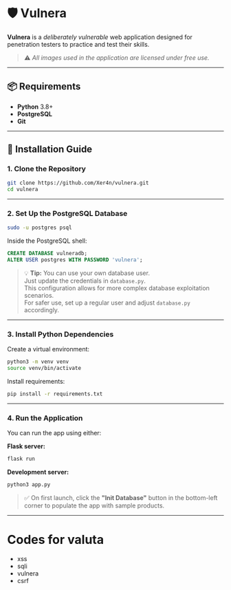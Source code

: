 # 🛡️ **Vulnera**

**Vulnera** is a *deliberately vulnerable* web application designed for penetration testers to practice and test their skills.

> ⚠️ *All images used in the application are licensed under free use.*

---

## 📦 Requirements

- **Python** 3.8+
- **PostgreSQL**
- **Git**

---

## 🚀 Installation Guide

### 1. Clone the Repository

```bash
git clone https://github.com/Xer4n/vulnera.git
cd vulnera
```

---

### 2. Set Up the PostgreSQL Database

```bash
sudo -u postgres psql
```

Inside the PostgreSQL shell:

```sql
CREATE DATABASE vulneradb;
ALTER USER postgres WITH PASSWORD 'vulnera';
```

> 💡 **Tip:** You can use your own database user.  
> Just update the credentials in `database.py`.  
> This configuration allows for more complex database exploitation scenarios.  
> For safer use, set up a regular user and adjust `database.py` accordingly.

---

### 3. Install Python Dependencies

Create a virtual environment:

```bash
python3 -m venv venv
source venv/bin/activate
```

Install requirements:

```bash
pip install -r requirements.txt
```

---


### 4. Run the Application

You can run the app using either:

**Flask server:**

```bash
flask run
```

**Development server:**

```bash
python3 app.py
```

> ✅ On first launch, click the **"Init Database"** button in the bottom-left corner to populate the app with sample products.

---

# Codes for valuta

- xss
- sqli
- vulnera
- csrf

